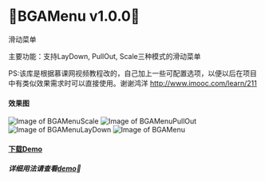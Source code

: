 :running:BGAMenu v1.0.0:running:
=======

滑动菜单

主要功能：支持LayDown, PullOut, Scale三种模式的滑动菜单

PS:该库是根据慕课网视频教程改的，自己加上一些可配置选项，以便以后在项目中有类似效果需求时可以直接使用。谢谢鸿洋 http://www.imooc.com/learn/211

#### 效果图
![Image of BGAMenuScale](http://bingoshare.u.qiniudn.com/BGAMenuScale.gif)
![Image of BGAMenuPullOut](http://bingoshare.u.qiniudn.com/BGAMenuPullOut.gif)
![Image of BGAMenuLayDown](http://bingoshare.u.qiniudn.com/BGAMenuLayDown.gif)
![Image of BGAMenu](http://bingoshare.u.qiniudn.com/BGAMenu.gif)

#### [下载Demo](http://bingoshare.u.qiniudn.com/BGAMenu.apk)

##### 详细用法请查看[demo](https://github.com/bingoogolapple/BGAMenu/tree/master/demo):feet: